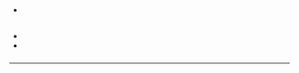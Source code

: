# 

> 

> []()

> 

## 



### 

- []()

## 

- 

- 



### 





### 

> []()





















### 

> 



[]()



---





> 

![]()





[]()



> 

> 

### 

## 

> 

### 





### 

## 

### 

### 



### 



